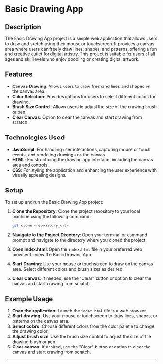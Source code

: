 # Basic Drawing App

## Description

The Basic Drawing App project is a simple web application that allows users to draw and sketch using their mouse or touchscreen. It provides a canvas area where users can freely draw lines, shapes, and patterns, offering a fun and creative outlet for digital artistry. This project is suitable for users of all ages and skill levels who enjoy doodling or creating digital artwork.

## Features

- **Canvas Drawing**: Allows users to draw freehand lines and shapes on the canvas area.
- **Color Selection**: Provides options for users to select different colors for drawing.
- **Brush Size Control**: Allows users to adjust the size of the drawing brush or pen.
- **Clear Canvas**: Option to clear the canvas and start drawing from scratch.

## Technologies Used

- **JavaScript**: For handling user interactions, capturing mouse or touch events, and rendering drawings on the canvas.
- **HTML**: For structuring the drawing app interface, including the canvas area and controls.
- **CSS**: For styling the application and enhancing the user experience with visually appealing designs.

## Setup

To set up and run the Basic Drawing App project:

1. **Clone the Repository**: Clone the project repository to your local machine using the following command:

   ```bash
   git clone <repository_url>
   ```

2. **Navigate to the Project Directory**: Open your terminal or command prompt and navigate to the directory where you cloned the project.

3. **Open Index.html**: Open the `index.html` file in your preferred web browser to view the Basic Drawing App.

4. **Start Drawing**: Use your mouse or touchscreen to draw on the canvas area. Select different colors and brush sizes as desired.

5. **Clear Canvas**: If needed, use the "Clear" button or option to clear the canvas and start drawing from scratch.

## Example Usage

1. **Open the application**: Launch the `index.html` file in a web browser.
2. **Start drawing**: Use your mouse or touchscreen to draw lines, shapes, or patterns on the canvas area.
3. **Select colors**: Choose different colors from the color palette to change the drawing color.
4. **Adjust brush size**: Use the brush size control to adjust the size of the drawing brush or pen.
5. **Clear canvas**: If desired, use the "Clear" button or option to clear the canvas and start drawing from scratch.

---
